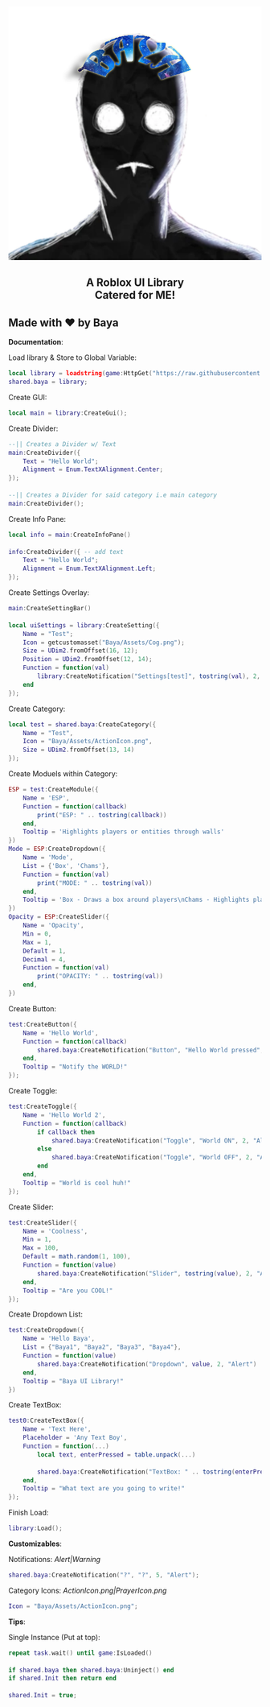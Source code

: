 <p align="center">
  <picture>
    <source media="(prefers-color-scheme: dark)" srcset="./README/BayaLogo_White.png">
    <source media="(prefers-color-scheme: light)" srcset="./README/BayaLogo_Black.png">
    <img alt="Mr.Baya" src="./README/BayaLogo.png">
  </picture>
</p>
<h2 align="center">
  A Roblox UI Library
  <br/>
   Catered for ME!
</h2>

## Made with ❤️ by Baya

**Documentation**:

Load library & Store to Global Variable:
```lua
local library = loadstring(game:HttpGet("https://raw.githubusercontent.com/fisiaque/BayaUILibrary/main/src.lua", true))();
shared.baya = library;
```

Create GUI:
```lua
local main = library:CreateGui();
```

Create Divider:
```lua
--|| Creates a Divider w/ Text
main:CreateDivider({
	Text = "Hello World";
	Alignment = Enum.TextXAlignment.Center;
});

--|| Creates a Divider for said category i.e main category
main:CreateDivider();
```

Create Info Pane:
```lua
local info = main:CreateInfoPane()

info:CreateDivider({ -- add text
	Text = "Hello World";
	Alignment = Enum.TextXAlignment.Left;
});
```

Create Settings Overlay:
```lua
main:CreateSettingBar()

local uiSettings = library:CreateSetting({
	Name = "Test";
	Icon = getcustomasset("Baya/Assets/Cog.png");
	Size = UDim2.fromOffset(16, 12);
	Position = UDim2.fromOffset(12, 14);
	Function = function(val)
		library:CreateNotification("Settings[test]", tostring(val), 2, "Alert")
	end
});
```

Create Category:
```lua
local test = shared.baya:CreateCategory({
	Name = "Test",
	Icon = "Baya/Assets/ActionIcon.png",
	Size = UDim2.fromOffset(13, 14)
});
```

Create Moduels within Category:
```lua
ESP = test:CreateModule({
	Name = 'ESP',
	Function = function(callback)
		print("ESP: " .. tostring(callback))
	end,
	Tooltip = 'Highlights players or entities through walls'
})
Mode = ESP:CreateDropdown({
	Name = 'Mode',
	List = {'Box', 'Chams'},
	Function = function(val)
		print("MODE: " .. tostring(val))
	end,
	Tooltip = 'Box - Draws a box around players\nChams - Highlights players with see-through colors'
})
Opacity = ESP:CreateSlider({
	Name = 'Opacity',
	Min = 0,
	Max = 1,
	Default = 1,
	Decimal = 4,
	Function = function(val)
		print("OPACITY: " .. tostring(val))
	end,
})
```

Create Button:
```lua
test:CreateButton({
	Name = 'Hello World',
	Function = function(callback)
		shared.baya:CreateNotification("Button", "Hello World pressed", 2, "Warning")
	end,
	Tooltip = "Notify the WORLD!"
});
```

Create Toggle:
```lua
test:CreateToggle({
	Name = 'Hello World 2',
	Function = function(callback)
		if callback then
			shared.baya:CreateNotification("Toggle", "World ON", 2, "Alert")
		else
			shared.baya:CreateNotification("Toggle", "World OFF", 2, "Alert")
		end
	end,
	Tooltip = "World is cool huh!"
});
```

Create Slider:
```lua
test:CreateSlider({
	Name = 'Coolness',
	Min = 1,
	Max = 100,
	Default = math.random(1, 100),
	Function = function(value)
		shared.baya:CreateNotification("Slider", tostring(value), 2, "Alert")
	end,
	Tooltip = "Are you COOL!"
});
```

Create Dropdown List:
```lua
test:CreateDropdown({
	Name = 'Hello Baya',
	List = {"Baya1", "Baya2", "Baya3", "Baya4"},
	Function = function(value)
		shared.baya:CreateNotification("Dropdown", value, 2, "Alert")
	end,
	Tooltip = "Baya UI Library!"
})
```

Create TextBox:
```lua
test0:CreateTextBox({
	Name = 'Text Here',
	Placeholder = 'Any Text Boy',
	Function = function(...)
		local text, enterPressed = table.unpack(...)

		shared.baya:CreateNotification("TextBox: " .. tostring(enterPressed), text, 2, "Alert")
	end,
	Tooltip = "What text are you going to write!"
});
```

Finish Load:
```lua
library:Load();
```

**Customizables**:

Notifications:
*Alert|Warning*
```lua
shared.baya:CreateNotification("?", "?", 5, "Alert");
```

Category Icons:
*ActionIcon.png|PrayerIcon.png*
```lua
Icon = "Baya/Assets/ActionIcon.png";
```

**Tips**:

Single Instance (Put at top):
```lua
repeat task.wait() until game:IsLoaded()

if shared.baya then shared.baya:Uninject() end
if shared.Init then return end

shared.Init = true;
```